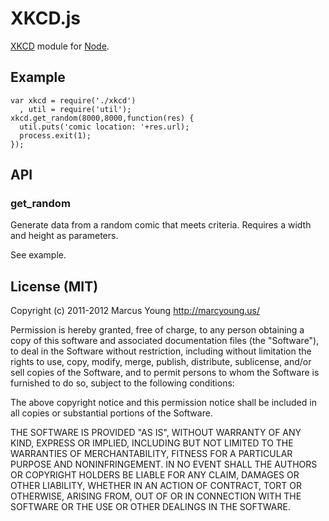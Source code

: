 # XKCD.js
[XKCD](http://www.xkcd.com/) module for [Node](http://nodejs.org/).

## Example

    var xkcd = require('./xkcd')
      , util = require('util');
    xkcd.get_random(8000,8000,function(res) {
      util.puts('comic location: '+res.url);
      process.exit(1);
    });

## API

### get_random

Generate data from a random comic that meets criteria. Requires a width and height as parameters.

See example.

## License (MIT)

Copyright (c) 2011-2012 Marcus Young <http://marcyoung.us/>

Permission is hereby granted, free of charge, to any person obtaining a copy
of this software and associated documentation files (the "Software"), to deal
in the Software without restriction, including without limitation the rights
to use, copy, modify, merge, publish, distribute, sublicense, and/or sell
copies of the Software, and to permit persons to whom the Software is
furnished to do so, subject to the following conditions:

The above copyright notice and this permission notice shall be included in
all copies or substantial portions of the Software.

THE SOFTWARE IS PROVIDED "AS IS", WITHOUT WARRANTY OF ANY KIND, EXPRESS OR
IMPLIED, INCLUDING BUT NOT LIMITED TO THE WARRANTIES OF MERCHANTABILITY,
FITNESS FOR A PARTICULAR PURPOSE AND NONINFRINGEMENT. IN NO EVENT SHALL THE
AUTHORS OR COPYRIGHT HOLDERS BE LIABLE FOR ANY CLAIM, DAMAGES OR OTHER
LIABILITY, WHETHER IN AN ACTION OF CONTRACT, TORT OR OTHERWISE, ARISING FROM,
OUT OF OR IN CONNECTION WITH THE SOFTWARE OR THE USE OR OTHER DEALINGS IN
THE SOFTWARE.
